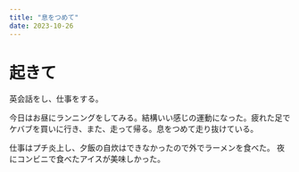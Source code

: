 ```yaml
---
title: "息をつめて"
date: 2023-10-26
---
```


# 起きて
英会話をし、仕事をする。


今日はお昼にランニングをしてみる。結構いい感じの運動になった。疲れた足でケバブを買いに行き、また、走って帰る。息をつめて走り抜けている。


仕事はプチ炎上し、夕飯の自炊はできなかったので外でラーメンを食べた。
夜にコンビニで食べたアイスが美味しかった。